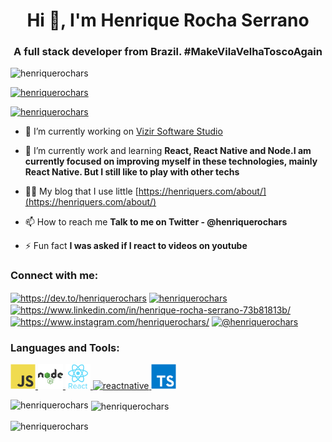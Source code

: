 <h1 align="center">Hi 👋, I'm Henrique Rocha Serrano</h1>
<h3 align="center">A full stack developer from Brazil. #MakeVilaVelhaToscoAgain</h3>

<p align="left"> <img src="https://komarev.com/ghpvc/?username=henriquerochars&label=Profile%20views&color=0e75b6&style=flat" alt="henriquerochars" /> </p>

<p align="left"> <a href="https://github.com/ryo-ma/github-profile-trophy"><img src="https://github-profile-trophy.vercel.app/?username=henriquerochars" alt="henriquerochars" /></a> </p>

<p align="left"> <a href="https://twitter.com/henriquerochars" target="blank"><img src="https://img.shields.io/twitter/follow/henriquerochars?logo=twitter&style=for-the-badge" alt="henriquerochars" /></a> </p>

- 🔭 I’m currently working on [Vizir Software Studio](https://vizir.com.br/)

- 🌱 I’m currently work and learning **React, React Native and Node.I am currently focused on improving myself in these technologies, mainly React Native. But I still like to play with other techs**

- 👨‍💻 My blog that I use little [https://henriquers.com/about/](https://henriquers.com/about/)

- 📫 How to reach me **Talk to me on Twitter - @henriquerochars**

- ⚡ Fun fact **I was asked if I react to videos on youtube**

<h3 align="left">Connect with me:</h3>
<p align="left">
<a href="https://dev.to/https://dev.to/henriquerochars" target="blank"><img align="center" src="https://cdn.jsdelivr.net/npm/simple-icons@3.0.1/icons/dev-dot-to.svg" alt="https://dev.to/henriquerochars" height="30" width="40" /></a>
<a href="https://twitter.com/henriquerochars" target="blank"><img align="center" src="https://raw.githubusercontent.com/rahuldkjain/github-profile-readme-generator/neutral-icons/src/images/icons/Social/twitter.svg" alt="henriquerochars" height="30" width="40" /></a>
<a href="https://linkedin.com/in/https://www.linkedin.com/in/henrique-rocha-serrano-73b81813b/" target="blank"><img align="center" src="https://raw.githubusercontent.com/rahuldkjain/github-profile-readme-generator/neutral-icons/src/images/icons/Social/linked-in-alt.svg" alt="https://www.linkedin.com/in/henrique-rocha-serrano-73b81813b/" height="30" width="40" /></a>
<a href="https://instagram.com/https://www.instagram.com/henriquerochars/" target="blank"><img align="center" src="https://raw.githubusercontent.com/rahuldkjain/github-profile-readme-generator/neutral-icons/src/images/icons/Social/instagram.svg" alt="https://www.instagram.com/henriquerochars/" height="30" width="40" /></a>
<a href="https://medium.com/@henriquerochars" target="blank"><img align="center" src="https://raw.githubusercontent.com/rahuldkjain/github-profile-readme-generator/neutral-icons/src/images/icons/Social/medium.svg" alt="@henriquerochars" height="30" width="40" /></a>
</p>

<h3 align="left">Languages and Tools:</h3>
<p align="left"> <a href="https://developer.mozilla.org/en-US/docs/Web/JavaScript" target="_blank"> <img src="https://raw.githubusercontent.com/devicons/devicon/master/icons/javascript/javascript-original.svg" alt="javascript" width="40" height="40"/> </a> <a href="https://nodejs.org" target="_blank"> <img src="https://raw.githubusercontent.com/devicons/devicon/master/icons/nodejs/nodejs-original-wordmark.svg" alt="nodejs" width="40" height="40"/> </a> <a href="https://reactjs.org/" target="_blank"> <img src="https://raw.githubusercontent.com/devicons/devicon/master/icons/react/react-original-wordmark.svg" alt="react" width="40" height="40"/> </a> <a href="https://reactnative.dev/" target="_blank"> <img src="https://reactnative.dev/img/header_logo.svg" alt="reactnative" width="40" height="40"/> </a> <a href="https://www.typescriptlang.org/" target="_blank"> <img src="https://raw.githubusercontent.com/devicons/devicon/master/icons/typescript/typescript-original.svg" alt="typescript" width="40" height="40"/> </a> </p>

<p><img align="left" src="https://github-readme-stats.vercel.app/api/top-langs?username=henriquerochars&show_icons=true&locale=en&layout=compact" alt="henriquerochars" /></p>

<p>&nbsp;<img align="center" src="https://github-readme-stats.vercel.app/api?username=henriquerochars&show_icons=true&locale=en" alt="henriquerochars" /></p>

<p><img align="center" src="https://github-readme-streak-stats.herokuapp.com/?user=henriquerochars&" alt="henriquerochars" /></p>

